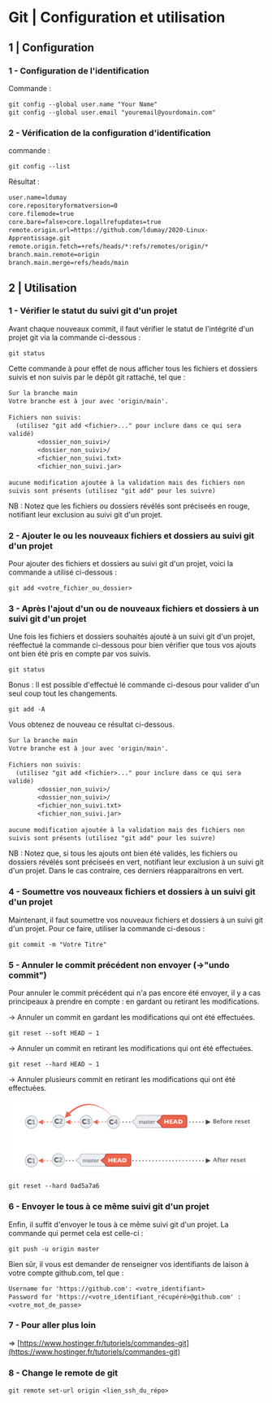 # Git | Configuration et utilisation

## 1 | Configuration

### 1 - Configuration de l'identification
Commande :
```
git config --global user.name "Your Name"
git config --global user.email "youremail@yourdomain.com"
```

### 2 - Vérification de la configuration d'identification
commande :
```
git config --list
```

Résultat :
```
user.name=ldumay
core.repositoryformatversion=0
core.filemode=true
core.bare=false>core.logallrefupdates=true
remote.origin.url=https://github.com/ldumay/2020-Linux-Apprentissage.git
remote.origin.fetch=+refs/heads/*:refs/remotes/origin/*
branch.main.remote=origin
branch.main.merge=refs/heads/main
```
## 2 | Utilisation

### 1 - Vérifier le statut du suivi git d'un projet

Avant chaque nouveaux commit, il faut vérifier le statut de l'intégrité d'un projet git via la commande ci-dessous :
```
git status
```

Cette commande à pour effet de nous afficher tous les fichiers et dossiers suivis et non suivis par le dépôt git rattaché, tel que :

```
Sur la branche main
Votre branche est à jour avec 'origin/main'.

Fichiers non suivis:
  (utilisez "git add <fichier>..." pour inclure dans ce qui sera validé)
        <dossier_non_suivi>/
        <dossier_non_suivi>/
        <fichier_non_suivi.txt>
        <fichier_non_suivi.jar>

aucune modification ajoutée à la validation mais des fichiers non suivis sont présents (utilisez "git add" pour les suivre)
```
NB : Notez que les fichiers ou dossiers révélés sont préciseés en rouge, notifiant leur exclusion au suivi git d'un projet.

### 2 - Ajouter le ou les nouveaux fichiers et dossiers au suivi git d'un projet

Pour ajouter des fichiers et dossiers au suivi git d'un projet, voici la commande a utilisé ci-dessous :
```
git add <votre_fichier_ou_dossier>
```

### 3 - Après l'ajout d'un ou de nouveaux fichiers et dossiers à un suivi git d'un projet

Une fois les fichiers et dossiers souhaités ajouté à un suivi git d'un projet, réeffectué la commande ci-dessous pour bien vérifier que tous vos ajouts ont bien été pris en compte par vos suivis.

```
git status
```

Bonus : Il est possible d'effectué lé commande ci-desous pour valider d'un seul coup tout les changements.

```
git add -A
```

Vous obtenez de nouveau ce résultat ci-dessous.

```
Sur la branche main
Votre branche est à jour avec 'origin/main'.

Fichiers non suivis:
  (utilisez "git add <fichier>..." pour inclure dans ce qui sera validé)
        <dossier_non_suivi>/
        <dossier_non_suivi>/
        <fichier_non_suivi.txt>
        <fichier_non_suivi.jar>

aucune modification ajoutée à la validation mais des fichiers non suivis sont présents (utilisez "git add" pour les suivre)
```
NB : Notez que, si tous les ajouts ont bien été validés, les fichiers ou dossiers révélés sont préciseés en vert, notifiant leur exclusion à un suivi git d'un projet. Dans le cas contraire, ces derniers réapparaitrons en vert.

### 4 - Soumettre vos nouveaux fichiers et dossiers à un suivi git d'un projet

Maintenant, il faut soumettre vos nouveaux fichiers et dossiers à un suivi git d'un projet. Pour ce faire, utiliser la commande ci-desous :

```
git commit -m "Votre Titre"
```

### 5 - Annuler le commit précédent non envoyer (->"undo commit")

Pour annuler le commit précédent qui n'a pas encore été envoyer, il y a cas principeaux à prendre en compte : en gardant ou retirant les modifications.

-> Annuler un commit en gardant les modifications qui ont été effectuées.

```
git reset --soft HEAD ~ 1
```

-> Annuler un commit en retirant les modifications qui ont été effectuées.

```
git reset --hard HEAD ~ 1
```

-> Annuler plusieurs commit en retirant les modifications qui ont été effectuées.

![Multiple Undo](./img/git_mutiple_undo.png)

```
git reset --hard 0ad5a7a6
```

### 6 - Envoyer le tous à ce même suivi git d'un projet

Enfin, il suffit d'envoyer le tous à ce même suivi git d'un projet. La commande qui permet cela est celle-ci :

```
git push -u origin master
```

Bien sûr, il vous est demander de renseigner vos identifiants de laison à votre compte github.com, tel que :

```
Username for 'https://github.com': <votre_identifiant>
Password for 'https://<votre_identifiant_récupéré>@github.com' : <votre_mot_de_passe>
```

### 7 - Pour aller plus loin

=> [https://www.hostinger.fr/tutoriels/commandes-git](https://www.hostinger.fr/tutoriels/commandes-git)

### 8 - Change le remote de git

```
git remote set-url origin <lien_ssh_du_répo>
```